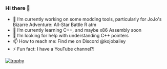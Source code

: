 ### Hi there 👋

- 🔭 I’m currently working on some modding tools, particularly for JoJo's Bizarre Adventure: All-Star Battle R atm
- 🌱 I’m currently learning C++, and maybe x86 Assembly soon
- 🤔 I’m looking for help with understanding C++ pointers
- 📫 How to reach me: Find me on Discord @kojobailey
- ⚡ Fun fact: I have a YouTube channel?!

[![trophy](https://github-profile-trophy.vercel.app/?username=KojoBailey&theme=onedark)](https://github.com/ryo-ma/github-profile-trophy)
